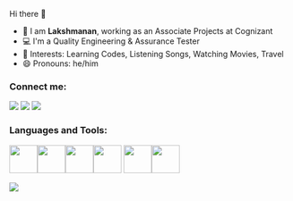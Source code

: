 Hi there 👋

* 👀 I am **Lakshmanan**, working as an Associate Projects at Cognizant
* 💻 I'm a Quality Engineering & Assurance Tester
* 💞 Interests: Learning Codes, Listening Songs, Watching Movies, Travel
* 😄 Pronouns: he/him

### Connect me:

[![](https://img.shields.io/badge/GitHub-100000?style=for-the-badge&logo=github&logoColor=white)](https://github.com/laksh2022)
[![](https://img.shields.io/badge/linkedin-%230077B5.svg?style=for-the-badge&logo=linkedin)](https://www.linkedin.com/in/lakshmananv9626)
[![](https://img.shields.io/badge/Twitter-1DA1F2?style=for-the-badge&logo=twitter&logoColor=white)](<hyperlink>)

### Languages and Tools:

<img height=50 src="https://cdn.jsdelivr.net/gh/devicons/devicon/icons/java/java-original.svg"/><img height=50 src="https://cdn.jsdelivr.net/gh/devicons/devicon/icons/git/git-plain.svg"/><img height=50 src="https://cdn.jsdelivr.net/gh/devicons/devicon/icons/github/github-original.svg"/><img height=50 src="https://cdn.jsdelivr.net/gh/devicons/devicon/icons/cucumber/cucumber-plain.svg" /> <img height=50 src="https://cdn.jsdelivr.net/gh/devicons/devicon/icons/jira/jira-original-wordmark.svg" /><img height=50 src="https://cdn.jsdelivr.net/gh/devicons/devicon/icons/selenium/selenium-original.svg" />

<img src="https://github-readme-stats.vercel.app/api?username=zluvsand&show_icons=true"/>
          
          
                    
          
         
          
